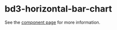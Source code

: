 bd3-horizontal-bar-chart
================

See the [component page](http://blackhawkwebcomponents.github.io/bd3-horizontal-bar-chart) for more information.
